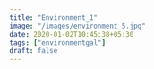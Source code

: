 ```yaml
---
title: "Environment_1"
image: "/images/environment_5.jpg"
date: 2020-01-02T10:45:38+05:30
tags: ["environmentgal"]
draft: false
---
```


